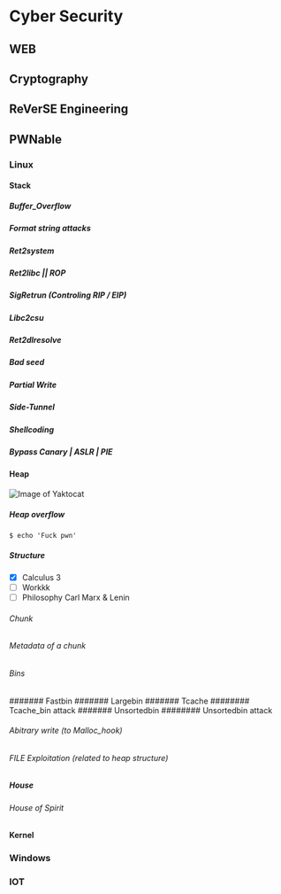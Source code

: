 # Cyber Security
## WEB
## Cryptography
## ReVerSE Engineering
## PWNable
### Linux
#### Stack
##### Buffer_Overflow
##### Format string attacks
##### Ret2system
##### Ret2libc || ROP
##### SigRetrun (Controling RIP / EIP)
##### Libc2csu
##### Ret2dlresolve
##### Bad seed
##### Partial Write
##### Side-Tunnel
##### Shellcoding
##### Bypass Canary | ASLR | PIE
#### Heap
![Image of Yaktocat](https://octodex.github.com/images/yaktocat.png)
##### Heap overflow
```
$ echo 'Fuck pwn'
```
##### Structure
-  [x]  Calculus 3
-  [ ]  Workkk
-  [ ] Philosophy Carl Marx & Lenin
###### Chunk
###### Metadata of a chunk
###### Bins
####### Fastbin
####### Largebin
####### Tcache
######## Tcache_bin attack
####### Unsortedbin
######## Unsortedbin attack
###### Abitrary write (to Malloc_hook)
###### FILE Exploitation (related to heap structure)
##### House
###### House of Spirit
#### Kernel
### Windows
### IOT
